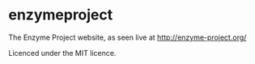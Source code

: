enzymeproject
=============

The Enzyme Project website, as seen live at http://enzyme-project.org/

Licenced under the MIT licence.